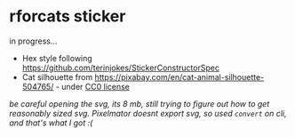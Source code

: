 rforcats sticker
===============

in progress...

* Hex style following https://github.com/terinjokes/StickerConstructorSpec
* Cat silhouette from https://pixabay.com/en/cat-animal-silhouette-504765/  - under [CC0 license](https://creativecommons.org/publicdomain/zero/1.0/deed.en) 

_be careful opening the svg, its 8 mb, still trying to figure out how to get reasonably sized svg. Pixelmator doesnt export svg, so used `convert` on cli, and that's what I got :(_
